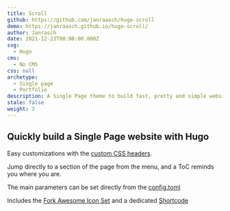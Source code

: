 ```yaml
---
title: Scroll
github: https://github.com/janraasch/hugo-scroll
demo: https://janraasch.github.io/hugo-scroll/
author: Janrasch
date: 2021-12-23T00:00:00.000Z
ssg:
  - Hugo
cms:
  - No CMS
css: null
archetype:
  - Single page
  - Portfolio
description: A Single Page theme to build fast, pretty and simple websites with Hugo.
stale: false
weight: 3
---
```


## Quickly build a Single Page website with Hugo

Easy customizations with the [custom CSS headers](https://github.com/janraasch/hugo-scroll/blob/master/exampleSite/layouts/partials/custom_head.html).

Jump directly to a section of the page from the menu, and a ToC reminds you where you are.

The main parameters can be set directly from the [config.toml](https://github.com/janraasch/hugo-scroll/blob/master/exampleSite/config.toml)

Includes the [Fork Awesome Icon Set](https://forkaweso.me/Fork-Awesome/icons/) and a dedicated [Shortcode](https://gohugo.io/content-management/shortcodes/)